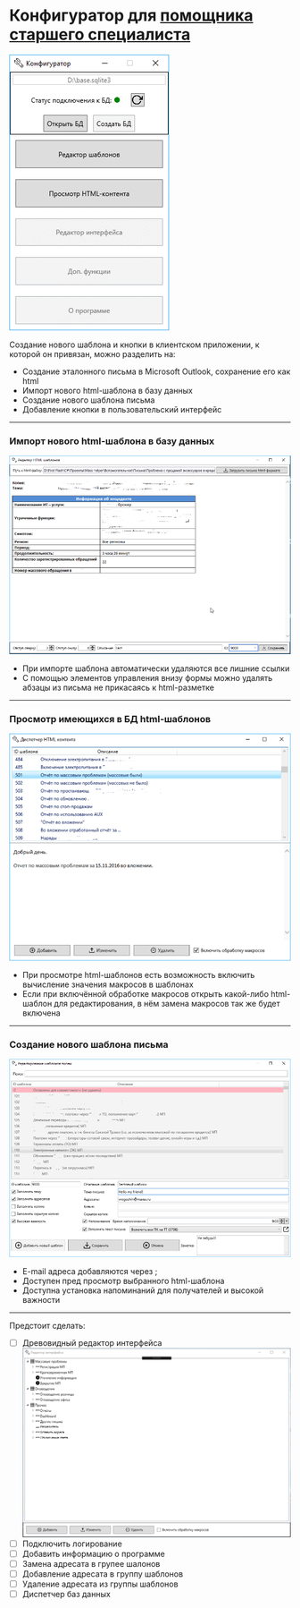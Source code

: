 # Конфигуратор для [помощника старшего специалиста](https://github.com/V0v1kkk/EmailTemplatesAdd-InForOutlook)

![mainWindow](readmeImages/1.png)

Создание нового шаблона и кнопки в клиентском приложении, к которой он привязан, можно разделить на:
* Создание эталонного письма в Microsoft Outlook, сохранение его как html
* Импорт нового html-шаблона в базу данных
* Создание нового шаблона письма
* Добавление кнопки в пользовательский интерфейс

 ---

### Импорт нового html-шаблона в базу данных
![import](readmeImages/2.png)

* При импорте шаблона автоматически удаляются все лишние ссылки
* С помощью элементов управления внизу формы можно удалять абзацы из письма не прикасаясь к html-разметке

 ---

### Просмотр имеющихся в БД html-шаблонов
![viewTemplates](readmeImages/3.png)

* При просмотре html-шаблонов есть возможность включить вычисление значения макросов в шаблонах
* Если при включённой обработке макросов открыть какой-либо html-шаблон для редактирования, в нём замена макросов так же будет включена

 ---

 ### Создание нового шаблона письма
![newProperty](readmeImages/4.png)

* E-mail адреса добавляются через ;
* Доступен пред просмотр выбранного html-шаблона
* Доступна установка напоминаний для получателей и высокой важности

 ---

 Предстоит сделать:
 - [ ] Древовидный редактор интерфейса ![treeEditor](readmeImages/5.png) 
 - [ ] Подключить логирование
 - [ ] Добавить информацию о программе
 - [ ] Замена адресата в групее шалонов
 - [ ] Добавление адресата в группу шаблонов
 - [ ] Удаление адресата из группы шаблонов
 - [ ] Диспетчер баз данных